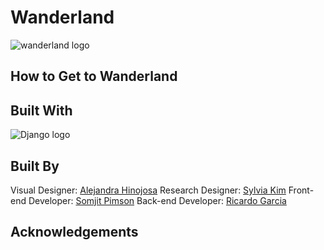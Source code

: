 # Wanderland
![wanderland logo](https://i.imgur.com/52S6vna.png)

## How to Get to Wanderland

## Built With
![Django logo](https://i.imgur.com/LZiq72l.png)

## Built By
Visual Designer: [Alejandra Hinojosa](https://www.google.com)
Research Designer: [Sylvia Kim](https://www.google.com)
Front-end Developer: [Somjit Pimson](http://www.somjitpimson.com/)
Back-end Developer: [Ricardo Garcia](https://www.google.com)

## Acknowledgements
